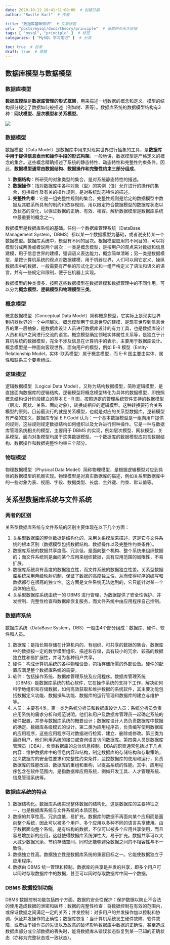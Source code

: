 ```yaml
---
date: 2020-10-12 10:41:51+08:00  # 创建日期
author: "Rustle Karl"  # 作者

title: "数据库基础知识"  # 文章标题
url:  "posts/mysql/docs/theory/principle"  # 设置网页永久链接
tags: [ "mysql", "principle" ]  # 标签
categories: [ "MySQL 学习笔记" ]  # 分类

toc: true  # 目录
draft: true  # 草稿
---
```


## 数据库模型与数据模型

### 数据库模型

**数据库模型**是**数据库管理的形式框架**，用来描述一组数据的概念和定义。模型的结构部分规定了数据如何被描述（例如树、表等）。数据库系统的数据模型结构有3种：**网状模型、层次模型和关系模型**。

![](../imgs/model.png)

### 数据模型

数据模型（Data Model）是数据库中用来对现实世界进行抽象的工具，是**数据库中用于提供信息表示和操作手段的形式构架**。一般地讲，数据模型是严格定义的概念的集合。这些概念精确描述了系统的静态特性、动态特性和完整性约束条件。因此，**数据模型通常由数据结构、数据操作和完整性约束三部分组成**。

1. **数据结构**：所研究的对象类型的集合，是对系统静态特性的描述。
2. **数据操作**：指对数据库中各种对象（型）的实例（值）允许进行的操作的集合，包括操作及有关的操作规则，是对系统动态特性的描述。
3. **完整性约束**：它是一组完整性规则的集合。完整性规则是给定的数据模型中数据及其联系所具有的制约和依存规则，用以限定符合数据模型的数据库状态以及状态的变化，以保证数据的正确、有效、相容。解析数据模型是数据库系统中最重要的概念之一。

数据模型是数据库系统的基础。任何一个数据库管理系统（DataBase Management System，DBMS）都以某一个数据模型为基础，或者说支持某一个数据模型。数据库系统中，模型有不同的层次。根据模型应用的不同目的，可以将模型分成两类或者说两个层次：一类是概念模型，是按用户的观点来对数据和信息建模，用于信息世界的建模，强调语义表达能力，概念简单清晰；另一类是数据模型，是按计算机系统的观点对数据建模，用于机器世界，人们可以用它定义、操纵数据库中的数据，一般需要有严格的形式化定义和一组严格定义了语法和语义的语言，并有一些规定和限制，便于在机器上实现。

数据模型的种类很多，按照这些数据模型在数据建模和数据管理中的不同作用，可以分为**概念模型、逻辑模型和物理模型三类**。

### 概念模型

概念数据模型（Conceptual Data Model）简称概念模型，它实际上是现实世界到机器世界的一个中间层次。概念模型用于信息世界的建模，是现实世界到信息世界的第一层抽象，是数据库设计人员进行数据库设计的有力工具，也是数据库设计人员和用户之间进行交流的语言。概念模型确定领域实体属性关系等，是独立于计算机系统的数据模型，完全不涉及信息在计算机中的表示，主要用于数据库设计。概念模型是一种面向客观世界，面向用户的模型，例如 E-R 模型（Entity-Relationship Model，实体-联系模型）属于概念模型，而 E-R 图主要由实体、属性和联系三个要素组成。

### 逻辑模型

逻辑数据模型（Logical Data Model），又称为结构数据模型，简称逻辑模型，是直接面向数据库的逻辑结构。逻辑模型将概念模型转化为具体的数据模型，即按照概念结构设计阶段建立的基本 E - R 图，按照选定的管理系统软件支持的数据模型（层次、网状、关系、面向对象），转换成相应的逻辑模型。这种转换要符合关系模型的原则。目前最流行的就是关系模型，也就是对应的关系型数据库。逻辑模型有严格的定义，数据库专家 E.F.Codd 认为：一个基本数据模型是一组向用户提供的规则，这些规则规定数据结构如何组织以及允许进行何种操作。它是一种与数据库管理系统相关的模型，主要用于 DBMS 的实现，例如层次模型、网状模型、关系模型、面向对象模型均属于这类数据模型。一个数据库的数据模型应包含数据结构、数据操作和数据完整性约束三个部分。

### 物理模型

物理数据模型（Physical Data Model）简称物理模型，是根据逻辑模型对应到具体的数据模型的机器实现。物理模型是对真实数据库的描述，例如关系型数据库中的一些对象为表、视图、字段、数据类型、长度、主外键、约束、默认值等。

## 关系型数据库系统与文件系统

### 两者的区别

关系型数据库系统与文件系统的区别主要体现在以下几个方面：

1. 关系型数据库的整体数据是结构化的，采用关系模型来描述，这是它与文件系统的根本区别（数据模型包括数据结构、数据操作以及完整性约束条件）。
2. 数据库系统的数据共享度高、冗余低，是面向整个机构、整个系统来组织数据的；而文件系统则是面向某个应用来组织数据，具有应用范围的局限性，不易扩展。
3. 数据库系统具有高度的数据独立性，而文件系统的数据独立性差。关系型数据库系统采用两级映射机制，保证了数据的高度独立性，从而使得程序的编写和数据都存在很高的独立性。这方面是文件系统无法达到的，它只能针对某一个具体的应用。
4. 关系型数据库系统由统一的 DBMS 进行管理，为数据提供了安全性保护、并发控制、完整性检查和数据库恢复服务，而文件系统中由应用程序自己控制。

### 数据库系统

数据库系统（DataBase System，DBS）一般由4个部分组成：数据库、硬件、软件和人员。

1. 数据库：是指长期存储在计算机内的、有组织、可共享的数据的集合。数据库中的数据按一定的数学模型组织、描述和存储，具有较小的冗余、较高的数据独立性和易扩展性，并可为各种用户共享。
2. 硬件：构成计算机系统的各种物理设备，包括存储所需的外部设备。硬件的配置应满足整个数据库系统的需要。
3. 软件：包括操作系统、数据库管理系统及应用程序。数据库管理系统（DBMS）是数据库系统的核心软件，它在操作系统的支持下工作，解决如何科学地组织和存储数据，如何高效获取和维护数据的系统软件，其主要功能包括数据定义功能、数据操纵功能、数据库的运行管理和数据库的建立与维护等。
4. 人员：主要有4类。第一类为系统分析员和数据库设计人员：系统分析员负责应用系统的需求分析和规范说明，他们和用户及数据库管理员一起确定系统的硬件配置，并参与数据库系统的概要设计；数据库设计人员负责数据库中数据的确定、数据库各级模式的设计。第二类为应用程序员，负责编写使用数据库的应用程序，这些应用程序可对数据进行检索、建立、删除或修改。第三类为最终用户，他们利用系统的接口或查询语言访问数据库。第四类人员是数据库管理员（DBA），负责数据库的总体信息控制。DBA的职责通常包括以下几点内容：维护数据库中的信息内容和结构，制定数据库的存储结构和存取策略，定义数据库的安全性要求和完整性约束条件，监控数据库的使用和运行，负责数据库的性能改进、数据库的重组和重构，以提高系统的性能。其中，应用程序包含在软件范围内，是指数据库应用系统，例如开发工具、人才管理系统、信息管理系统等。

### 数据库系统的特点

1. 数据结构化。数据库系统实现整体数据的结构化，这是数据库的主要特征之一，也是数据库系统与文件系统的本质区别。
2. 数据的共享性高，冗余度低，易扩充。数据库的数据不再面向某个应用而是面向整个系统，因此可以被多个用户、多个应用以多种不同的语言共享使用。由于数据面向整个系统，是有结构的数据，不仅可以被多个应用共享使用，而且容易增加新的应用，这就使得数据库系统弹性大，易于扩充。数据共享可以大大减少数据冗余，节约存储空间，同时还能够避免数据之间的不相容性与不一致性。
3. 数据独立性高。数据独立性是数据库系统的重要目标之一。它能使数据独立于应用程序。
4. 数据由 DBMS 统一管理和控制。数据库的共享是并发的共享，即多个用户可以同时存取数据库中的数据，甚至可以同时存取数据库中同一个数据。

### DBMS 数据控制功能

DBMS 数据控制功能包括四个方面。数据的安全性保护：保护数据以防止不合法的使用造成数据的泄密和破坏；数据的完整性检查：将数据控制在有效的范围内，或保证数据之间满足一定的关系；并发控制：对多用户的并发操作加以控制和协调，保证并发操作的正确性；数据库恢复：当计算机系统发生硬件故障、软件故障，或者由于操作员的失误以及故意的破坏影响数据库中数据的正确性，甚至造成数据库部分或全部数据的丢失时，能将数据库从错误状态恢复到某一已知的正确状态（亦称为完整状态或一致状态）。

